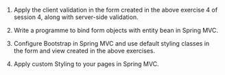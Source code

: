 1. Apply the client validation in the form created in the above exercise 4 of 
session 4, along with server-side validation. 

2. Write a programme to bind form objects with entity bean in Spring MVC. 

3. Configure Bootstrap in Spring MVC and use default styling classes in the 
form and view created in the above exercises. 

4. Apply custom Styling to your pages in Spring MVC.